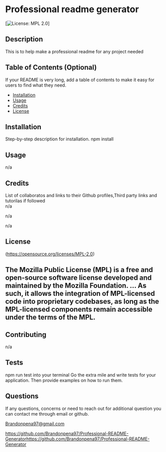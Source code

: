 # Professional readme generator
  [![License: MPL 2.0](https://img.shields.io/badge/License-MPL_2.0-brightgreen.svg)]


  ## Description 
  
  This is to help make a professional readme for any project needed
  
  
  ## Table of Contents (Optional)
  
  If your README is very long, add a table of contents to make it easy for users to find what they need.
  
  * [Installation](#installation)
  * [Usage](#usage)
  * [Credits](#credits)
  * [License](#license)
  
  
  ## Installation
  Step-by-step description for installation.
  npm install

  
  
  ## Usage 
  n/a
  
  
  ## Credits
  List of collaboratos and links to their Github profiles,Third party links and tutorilas if followed  
  n/a

  n/a

  n/a

  
  
  ## License

  (https://opensource.org/licenses/MPL-2.0)
  
 The Mozilla Public License (MPL) is a free and open-source software license developed and maintained by the Mozilla Foundation. ... As such, it allows the integration of MPL-licensed code into proprietary codebases, as long as the MPL-licensed components remain accessible under the terms of the MPL.
  ---
  
  
  
  ## Contributing
  n/a

  
  
  ## Tests
  
  npm run test into your terminal
  Go the extra mile and write tests for your application. Then provide examples on how to run them.
  
  ## Questions
  If any questions, concerns or need to reach out for additional question you can contact me through email or github.

  Brandonpena97@gmail.com

  https://github.com/Brandonpena97/Professional-README-Generatorhttps://github.com/Brandonpena97/Professional-README-Generator
